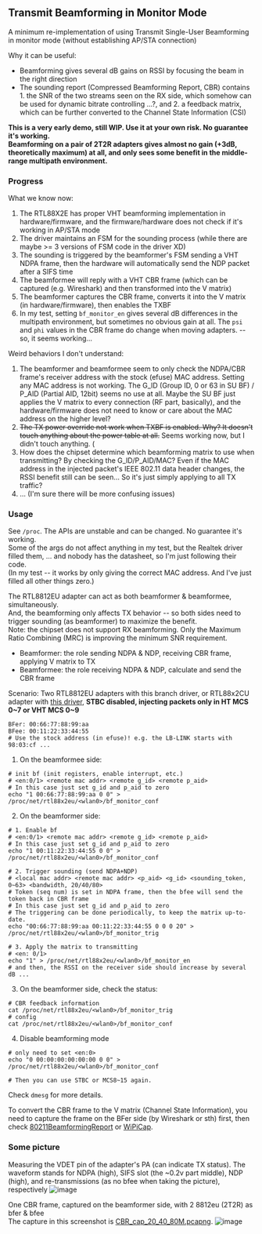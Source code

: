 ## Transmit Beamforming in Monitor Mode 
A minimum re-implementation of using Transmit Single-User Beamforming in monitor mode (without establishing AP/STA connection)  

Why it can be useful:
 - Beamforming gives several dB gains on RSSI by focusing the beam in the right direction
 - The sounding report (Compressed Beamforming Report, CBR) contains 1. the SNR of the two streams seen on the RX side, which somehow can be used for dynamic bitrate controlling ...?, and 2. a feedback matrix, which can be further converted to the Channel State Information (CSI)

**This is a very early demo, still WIP. Use it at your own risk. No guarantee it's working.**  
**Beamforming on a pair of 2T2R adapters gives almost no gain (+3dB, theoretically maximum) at all, and only sees some benefit in the middle-range multipath environment.**

### Progress
What we know now:  
1. The RTL88X2E has proper VHT beamforming implementation in hardware/firmware, and the firmware/hardware does not check if it's working in AP/STA mode
2. The driver maintains an FSM for the sounding process (while there are maybe >= 3 versions of FSM code in the driver XD)
3. The sounding is triggered by the beamformer's FSM sending a VHT NDPA frame, then the hardware will automatically send the NDP packet after a SIFS time
4. The beamformee will reply with a VHT CBR frame (which can be captured (e.g. Wireshark) and then transformed into the V matrix)
5. The beamformer captures the CBR frame, converts it into the V matrix (in hardware/firmware), then enables the TXBF
6. In my test, setting ```bf_monitor_en``` gives several dB differences in the multipath environment, but sometimes no obvious gain at all. The ```psi``` and ```phi``` values in the CBR frame do change when moving adapters. -- so, it seems working...

Weird behaviors I don't understand: 
1. The beamformer and beamformee seem to only check the NDPA/CBR frame's receiver address with the stock (efuse) MAC address.
   Setting any MAC address is not working. The G_ID (Group ID, 0 or 63 in SU BF) / P_AID (Partial AID, 12bit) seems no use at all.
   Maybe the SU BF just applies the V matrix to every connection (RF part, basically), and the hardware/firmware does not need to know or care about the MAC address on the higher level?
2. ~~The TX power override not work when TXBF is enabled. Why? It doesn't touch anything about the power table at all.~~ Seems working now, but I didn't touch anything. (
3. How does the chipset determine which beamforming matrix to use when transmitting? By checking the G_ID/P_AID/MAC? Even if the MAC address in the injected packet's IEEE 802.11 data header changes, the RSSI benefit still can be seen... So it's just simply applying to all TX traffic?
4. ... (I'm sure there will be more confusing issues)

### Usage
See ```/proc```.
The APIs are unstable and can be changed. No guarantee it's working.  
Some of the args do not affect anything in my test, but the Realtek driver filled them, ... and nobody has the datasheet, so I'm just following their code.  
(In my test -- it works by only giving the correct MAC address. And I've just filled all other things zero.)

The RTL8812EU adapter can act as both beamformer & beamformee, simultaneously.    
And, the beamforming only affects TX behavior -- so both sides need to trigger sounding (as beamformer) to maximize the benefit.  
Note: the chipset does not support RX beamforming. Only the Maximum Ratio Combining (MRC) is improving the minimum SNR requirement.  
 - Beamformer: the role sending NDPA & NDP, receiving CBR frame, applying V matrix to TX 
 - Beamformee: the role receiving NDPA & NDP, calculate and send the CBR frame

Scenario: 
Two RTL8812EU adapters with this branch driver, or RTL88x2CU adapter with [this driver](https://github.com/libc0607/rtl88x2cu-20230728), **STBC disabled, injecting packets only in HT MCS 0\~7 or VHT MCS 0\~9**  
```
BFer: 00:66:77:88:99:aa
BFee: 00:11:22:33:44:55
# Use the stock address (in efuse)! e.g. the LB-LINK starts with 98:03:cf ...
```

1. On the beamformee side: 
```
# init bf (init registers, enable interrupt, etc.)
# <en:0/1> <remote mac addr> <remote g_id> <remote p_aid>
# In this case just set g_id and p_aid to zero
echo "1 00:66:77:88:99:aa 0 0" > /proc/net/rtl88x2eu/<wlan0>/bf_monitor_conf
```
2. On the beamformer side:
```
# 1. Enable bf
# <en:0/1> <remote mac addr> <remote g_id> <remote p_aid>
# In this case just set g_id and p_aid to zero
echo "1 00:11:22:33:44:55 0 0" > /proc/net/rtl88x2eu/<wlan0>/bf_monitor_conf

# 2. Trigger sounding (send NDPA+NDP)
# <local mac addr> <remote mac addr> <p_aid> <g_id> <sounding_token, 0~63> <bandwidth, 20/40/80>
# Token (seq num) is set in NDPA frame, then the bfee will send the token back in CBR frame
# In this case just set g_id and p_aid to zero
# The triggering can be done periodically, to keep the matrix up-to-date.  
echo "00:66:77:88:99:aa 00:11:22:33:44:55 0 0 0 20" > /proc/net/rtl88x2eu/<wlan0>/bf_monitor_trig

# 3. Apply the matrix to transmitting
# <en: 0/1>
echo "1" > /proc/net/rtl88x2eu/<wlan0>/bf_monitor_en
# and then, the RSSI on the receiver side should increase by several dB ...

```

3. On the beamformer side, check the status:
```
# CBR feedback information 
cat /proc/net/rtl88x2eu/<wlan0>/bf_monitor_trig
# config
cat /proc/net/rtl88x2eu/<wlan0>/bf_monitor_conf
```

4. Disable beamforming mode
```
# only need to set <en:0>
echo "0 00:00:00:00:00:00 0 0" > /proc/net/rtl88x2eu/<wlan0>/bf_monitor_conf

# Then you can use STBC or MCS8~15 again.
``` 

Check ```dmesg``` for more details.

To convert the CBR frame to the V matrix (Channel State Information), you need to capture the frame on the BFer side (by Wireshark or sth) first, then check [80211BeamformingReport](https://github.com/Vito-Swift/dpkt-80211BeamformingReport) or [WiPiCap](https://github.com/watalabo/WiPiCap). 

### Some picture 

Measuring the VDET pin of the adapter's PA (can indicate TX status). The waveform stands for NDPA (high), SIFS slot (the ~0.2v part middle), NDP (high), and re-transmissions (as no bfee when taking the picture), respectively
![image](https://github.com/user-attachments/assets/50bc6bb0-0dae-4940-b354-8eaf719d8218)

One CBR frame, captured on the beamformer side, with 2 8812eu (2T2R) as bfer & bfee  
The capture in this screenshot is [CBR_cap_20_40_80M.pcapng](https://github.com/libc0607/rtl88x2eu-20230815/blob/beamforming_research/CBR_cap_20_40_80M.pcapng).
![image](https://github.com/user-attachments/assets/c7dbeb3f-4633-4ce1-b5fd-09692c63c784)  

